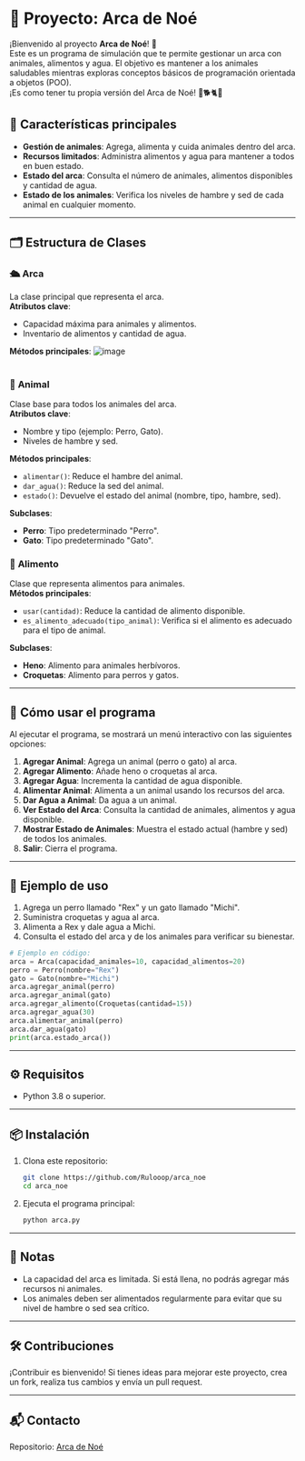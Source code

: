 
# 🐾 Proyecto: **Arca de Noé**

¡Bienvenido al proyecto **Arca de Noé**! 🌟  
Este es un programa de simulación que te permite gestionar un arca con animales, alimentos y agua. El objetivo es mantener a los animales saludables mientras exploras conceptos básicos de programación orientada a objetos (POO).  
¡Es como tener tu propia versión del Arca de Noé! 🚢🐕🐈🌾

## 📌 **Características principales**
- **Gestión de animales**: Agrega, alimenta y cuida animales dentro del arca.  
- **Recursos limitados**: Administra alimentos y agua para mantener a todos en buen estado.  
- **Estado del arca**: Consulta el número de animales, alimentos disponibles y cantidad de agua.  
- **Estado de los animales**: Verifica los niveles de hambre y sed de cada animal en cualquier momento.  

---

## 🗂️ **Estructura de Clases**

### 🛳️ **Arca**
La clase principal que representa el arca.  
**Atributos clave**:
- Capacidad máxima para animales y alimentos.  
- Inventario de alimentos y cantidad de agua.  

**Métodos principales**:
![image](https://github.com/user-attachments/assets/89f83d64-b7f9-4918-bed6-c0295465e8fa)


#

### 🐾 **Animal**
Clase base para todos los animales del arca.  
**Atributos clave**:
- Nombre y tipo (ejemplo: Perro, Gato).  
- Niveles de hambre y sed.  

**Métodos principales**:
- `alimentar()`: Reduce el hambre del animal.  
- `dar_agua()`: Reduce la sed del animal.  
- `estado()`: Devuelve el estado del animal (nombre, tipo, hambre, sed).  

**Subclases**:
- **Perro**: Tipo predeterminado "Perro".  
- **Gato**: Tipo predeterminado "Gato".  

### 🍴 **Alimento**
Clase que representa alimentos para animales.  
**Métodos principales**:
- `usar(cantidad)`: Reduce la cantidad de alimento disponible.  
- `es_alimento_adecuado(tipo_animal)`: Verifica si el alimento es adecuado para el tipo de animal.  

**Subclases**:
- **Heno**: Alimento para animales herbívoros.  
- **Croquetas**: Alimento para perros y gatos.  

---

## 🚀 **Cómo usar el programa**

Al ejecutar el programa, se mostrará un menú interactivo con las siguientes opciones:  
1. **Agregar Animal**: Agrega un animal (perro o gato) al arca.  
2. **Agregar Alimento**: Añade heno o croquetas al arca.  
3. **Agregar Agua**: Incrementa la cantidad de agua disponible.  
4. **Alimentar Animal**: Alimenta a un animal usando los recursos del arca.  
5. **Dar Agua a Animal**: Da agua a un animal.  
6. **Ver Estado del Arca**: Consulta la cantidad de animales, alimentos y agua disponible.  
7. **Mostrar Estado de Animales**: Muestra el estado actual (hambre y sed) de todos los animales.  
8. **Salir**: Cierra el programa.  

---

## 📖 **Ejemplo de uso**

1. Agrega un perro llamado "Rex" y un gato llamado "Michi".  
2. Suministra croquetas y agua al arca.  
3. Alimenta a Rex y dale agua a Michi.  
4. Consulta el estado del arca y de los animales para verificar su bienestar.  

```python
# Ejemplo en código:
arca = Arca(capacidad_animales=10, capacidad_alimentos=20)
perro = Perro(nombre="Rex")
gato = Gato(nombre="Michi")
arca.agregar_animal(perro)
arca.agregar_animal(gato)
arca.agregar_alimento(Croquetas(cantidad=15))
arca.agregar_agua(30)
arca.alimentar_animal(perro)
arca.dar_agua(gato)
print(arca.estado_arca())
```

---

## ⚙️ **Requisitos**
- Python 3.8 o superior.  

---

## 📦 **Instalación**

1. Clona este repositorio:  
   ```bash
   git clone https://github.com/Rulooop/arca_noe
   cd arca_noe
   ```
2. Ejecuta el programa principal:  
   ```bash
   python arca.py
   ```

---

## 📌 **Notas**
- La capacidad del arca es limitada. Si está llena, no podrás agregar más recursos ni animales.  
- Los animales deben ser alimentados regularmente para evitar que su nivel de hambre o sed sea crítico.  

---

## 🛠️ **Contribuciones**
¡Contribuir es bienvenido! Si tienes ideas para mejorar este proyecto, crea un fork, realiza tus cambios y envía un pull request.  

---

## 📬 **Contacto**
Repositorio: [Arca de Noé](https://github.com/Rulooop/arca_noe)  
